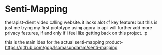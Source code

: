 # Senti-Mapping
therapist-client video calling website. it lacks alot of key features but this is just me trying my first prototype using agora io api. will further add more privacy features, if and only if i feel like getting back on this project. :p

this is the main idea for the actual senti-mapping product- https://github.com/gopalsomasundaram/senti-mapping
